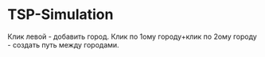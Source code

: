 # TSP-Simulation
Клик левой - добавить город.
Клик по 1ому городу+клик по 2ому городу - создать путь между городами.
